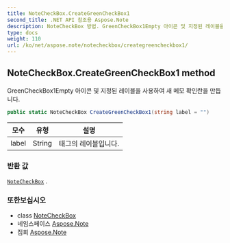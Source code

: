 ```yaml
---
title: NoteCheckBox.CreateGreenCheckBox1
second_title: .NET API 참조용 Aspose.Note
description: NoteCheckBox 방법. GreenCheckBox1Empty 아이콘 및 지정된 레이블을 사용하여 새 메모 확인란을 만듭니다.
type: docs
weight: 110
url: /ko/net/aspose.note/notecheckbox/creategreencheckbox1/
---
```

## NoteCheckBox.CreateGreenCheckBox1 method

GreenCheckBox1Empty 아이콘 및 지정된 레이블을 사용하여 새 메모 확인란을 만듭니다.

```csharp
public static NoteCheckBox CreateGreenCheckBox1(string label = "")
```

| 모수 | 유형 | 설명 |
| --- | --- | --- |
| label | String | 태그의 레이블입니다. |

### 반환 값

[`NoteCheckBox`](../) .

### 또한보십시오

* class [NoteCheckBox](../)
* 네임스페이스 [Aspose.Note](../../notecheckbox/)
* 집회 [Aspose.Note](../../../)


